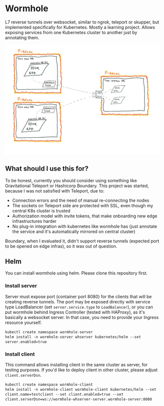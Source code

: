 # Wormhole

L7 reverse tunnels over websocket, similar to ngrok, teleport or skupper, but implemented specifically for Kubernetes. Mostly a learning project. Allows exposing services from one Kubernetes cluster to another just by annotating them.

![overview](docs/overview.jpg "Overview")

## What should I use this for?

To be honest, currently you should consider using something like Gravitational Teleport or Hashicorp Boundary. This project was started, because I was not satisfied with Teleport, due to:
* Connection errors and the need of manual re-connecting the nodes
* The sockets on Teleport side are protected with SSL, even though my central K8s cluster is trusted
* Authorization model with invite tokens, that make onboarding new edge infrastructures harder
* No plug-in integration with kubernetes like wormhole has (just annotate the service and it's automatically mirrored on central cluster)

Boundary, when I evaluated it, didn't support reverse tunnels (expected port to be opened on edge infras), so it was out of question.

## Helm

You can install wormhole using helm. Please clone this repository first.

### Install server

Server must expose port (container port 8080) for the clients that will be creating reverse tunnels. The port may be exposed directly with service type LoadBalancer (set `server.service.type` to `LoadBalancer`), or you can put wormhole behind Ingress Controller (tested with HAProxy), as it's basically a websocket server. In that case, you need to provide your Ingress resource yourself.

```
kubectl create namespace wormhole-server
helm install -n wormhole-server whserver kubernetes/helm --set server.enabled=true
```

### Install client

This command allows installing client in the same cluster as server, for testing purposes. If you'd like to deploy client in other cluster, please adjust `client.serverDsn`.

```
kubectl create namespace wormhole-client
helm install -n wormhole-client wormhole-client kubernetes/helm --set client.name=testclient --set client.enabled=true --set client.serverDsn=ws://wormhole-whserver-server.wormhole-server:8080
```
